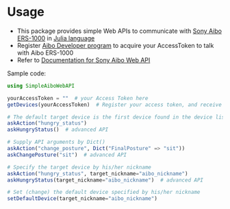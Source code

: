 # Usage

- This package provides simple Web APIs to communicate with [Sony Aibo ERS-1000](https://electronics.sony.com/aibo/p/ers1000) in [Julia language](https://julialang.org/)
- Register [Aibo Developer program](https://us.aibo.com/developer/) to acquire your AccessToken to talk with Aibo ERS-1000
- Refer to [Documentation for Sony Aibo Web API](https://developer.aibo.com/us/docs)

Sample code:
```julia
using SimpleAiboWebAPI

yourAccessToken = ""  # your Access Token here
getDevices(yourAccessToken)  # Register your access token, and receive device list

# The default target device is the first device found in the device list.
askAction("hungry_status")
askHungryStatus()  # advanced API

# Supply API arguments by Dict()
askAction("change_posture", Dict("FinalPosture" => "sit"))
askChangePosture("sit")  # advanced API

# Specify the target device by his/her nickname
askAction("hungry_status", target_nickname="aibo_nickname")
askHungryStatus(target_nickname="aibo_nickname")  # advanced API

# Set (change) the default device specified by his/her nickname
setDefaultDevice(target_nickname="aibo_nickname")
```

